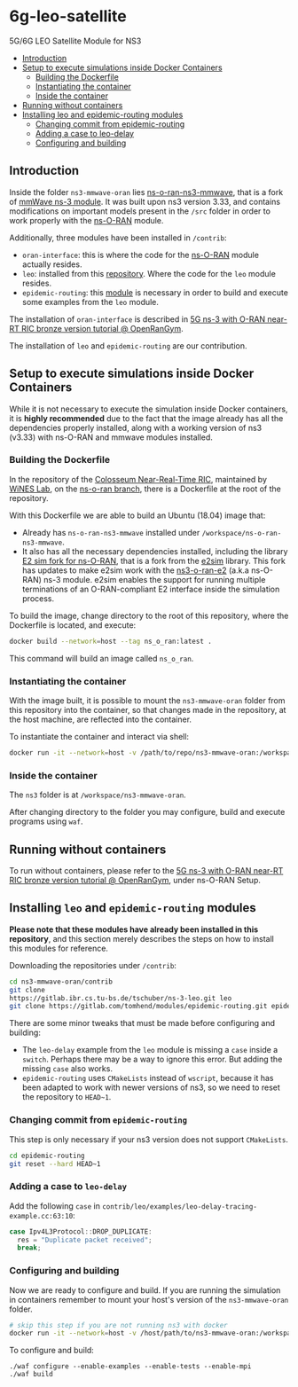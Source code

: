 # 6g-leo-satellite
5G/6G LEO Satellite Module for NS3

* [Introduction](#introduction)
* [Setup to execute simulations inside Docker Containers](#setup-to-execute-simulations-inside-docker-containers)
  - [Building the Dockerfile](#building-the-dockerfile)
  - [Instantiating the container](#instantiating-the-container)
  - [Inside the container](#inside-the-container)
* [Running without containers](#running-without-containers)
* [Installing leo and epidemic-routing modules](#installing-leo-and-epidemic-routing-modules)
  - [Changing commit from epidemic-routing](#changing-commit-from-epidemic-routing)
  - [Adding a case to leo-delay](#adding-a-case-to-leo-delay)
  - [Configuring and building](#configuring-and-building)

## Introduction

Inside the folder `ns3-mmwave-oran` lies [ns-o-ran-ns3-mmwave](https://github.com/wineslab/ns-o-ran-ns3-mmwave?tab=readme-ov-file), that is a fork of [mmWave ns-3 module](https://github.com/nyuwireless-unipd/ns3-mmwave). It was built upon ns3 version 3.33, and contains modifications on important models present in the `/src` folder in order to work properly with the [ns-O-RAN](https://github.com/o-ran-sc/sim-ns3-o-ran-e2) module.

Additionally, three modules have been installed in `/contrib`:
- `oran-interface`: this is where the code for the [ns-O-RAN](https://github.com/o-ran-sc/sim-ns3-o-ran-e2) module actually resides.
- `leo`: installed from this [repository](https://gitlab.ibr.cs.tu-bs.de/tschuber/ns-3-leo). Where the code for the `leo` module resides.
- `epidemic-routing`: this [module](https://gitlab.com/tomhend/modules/epidemic-routing) is necessary in order to build and execute some examples from the `leo` module.

The installation of `oran-interface` is described in [5G ns-3 with O-RAN near-RT RIC bronze version tutorial @ OpenRanGym](https://openrangym.com/tutorials/ns-o-ran).

The installation of `leo` and `epidemic-routing` are our contribution.

## Setup to execute simulations inside Docker Containers

While it is not necessary to execute the simulation inside Docker containers, it is **highly recommended** due to the fact that the image already has all the dependencies properly installed, along with a working version of ns3 (v3.33) with ns-O-RAN and mmwave modules installed.

### Building the Dockerfile

In the repository of the [Colosseum Near-Real-Time RIC](https://github.com/wineslab/colosseum-near-rt-ric), maintained by [WiNES Lab](https://ece.northeastern.edu/wineslab/), on the [ns-o-ran branch](https://github.com/wineslab/colosseum-near-rt-ric/tree/ns-o-ran), there is a Dockerfile at the root of the repository.

With this Dockerfile we are able to build an Ubuntu (18.04) image that:
- Already has `ns-o-ran-ns3-mmwave` installed under `/workspace/ns-o-ran-ns3-mmwave`.
- It also has all the necessary dependencies installed, including the library [E2 sim fork for ns-O-RAN](https://github.com/wineslab/o-ran-e2sim), that is a fork from the [e2sim](https://github.com/o-ran-sc/sim-e2-interface) library. This fork has updates to make e2sim work with the [ns3-o-ran-e2](https://github.com/o-ran-sc/sim-ns3-o-ran-e2) (a.k.a ns-O-RAN) ns-3 module. e2sim enables the support for running multiple terminations of an O-RAN-compliant E2 interface inside the simulation process.

To build the image, change directory to the root of this repository, where the Dockerfile is located, and execute:

```bash
docker build --network=host --tag ns_o_ran:latest .
```

This command will build an image called `ns_o_ran`.

### Instantiating the container

With the image built, it is possible to  mount the `ns3-mmwave-oran` folder from this repository into the container, so that changes made in the repository, at the host machine, are reflected into the container.

To instantiate the container and interact via shell:

```bash
docker run -it --network=host -v /path/to/repo/ns3-mmwave-oran:/workspace/ns3-mmwave-oran ns_o_ran:latest /bin/bash
```

### Inside the container

The `ns3` folder is at `/workspace/ns3-mmwave-oran`.

After changing directory to the folder you may configure, build and execute programs using `waf`.

## Running without containers

To run without containers, please refer to the [5G ns-3 with O-RAN near-RT RIC bronze version tutorial @ OpenRanGym](https://openrangym.com/tutorials/ns-o-ran), under ns-O-RAN Setup.

## Installing `leo` and `epidemic-routing` modules

**Please note that these modules have already been installed in this repository**, and this section merely describes the steps on how to install this modules for reference.

Downloading the repositories under `/contrib`:

```bash
cd ns3-mmwave-oran/contrib
git clone 
https://gitlab.ibr.cs.tu-bs.de/tschuber/ns-3-leo.git leo
git clone https://gitlab.com/tomhend/modules/epidemic-routing.git epidemic-routing
```

There are some minor tweaks that must be made before configuring and building:
- The `leo-delay` example from the `leo` module is missing a `case` inside a `switch`. Perhaps there may be a way to ignore this error. But adding the missing `case` also works.
- `epidemic-routing` uses `CMakeLists` instead of `wscript`, because it has been adapted to work with newer versions of ns3, so we need to reset the repository to `HEAD~1`.

### Changing commit from `epidemic-routing`

This step is only necessary if your ns3 version does not support `CMakeLists`.

```bash
cd epidemic-routing
git reset --hard HEAD~1
```

### Adding a case to `leo-delay`

Add the following `case` in `contrib/leo/examples/leo-delay-tracing-example.cc:63:10`:

```C++
case Ipv4L3Protocol::DROP_DUPLICATE:
  res = "Duplicate packet received";
  break;
```

### Configuring and building

Now we are ready to configure and build. If you are running the simulation in containers remember to mount your host's version of the `ns3-mmwave-oran` folder.

```bash
# skip this step if you are not running ns3 with docker
docker run -it --network=host -v /host/path/to/ns3-mmwave-oran:/workspace/ns3-mmwave-oran <image_name>:latest /bin/bash
```

To configure and build:

```
./waf configure --enable-examples --enable-tests --enable-mpi
./waf build
```